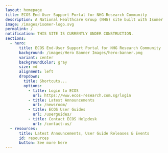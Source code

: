 ```yaml
---
layout: homepage
title: ECOS End-User Support Portal for NHG Research Community
description: A National Healthcare Group (NHG) site built with Isomer
image: /images/isomer-logo.svg
permalink: /
notification: THIS SITE IS CURRENTLY UNDER CONSTRUCTION.
sections:
  - hero:
      title: ECOS End-User Support Portal for NHG Research Community
      background: /images/Hero Banner Images/hero-banner.png
      variant: center
      backgroundColor: gray
      size: md
      alignment: left
      dropdown:
        title: Shortcuts...
        options:
          - title: Login to ECOS
            url: https://www.ecos-research.com.sg/login
          - title: Latest Announcements
            url: /newsroom/
          - title: ECOS User Guides
            url: /userguides/
          - title: Contact ECOS Helpdesk
            url: /contact-us/
  - resources:
      title: Latest Announcements, User Guide Releases & Events
      id: resources
      button: See more here
---
```

